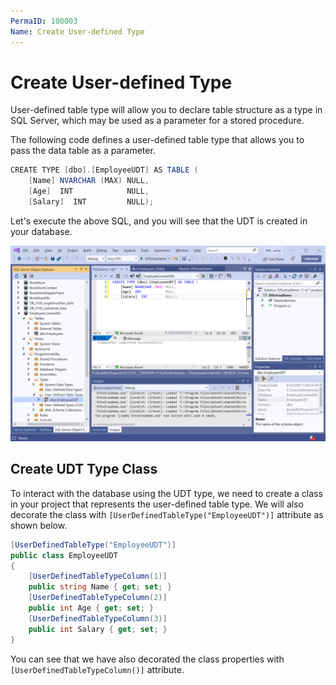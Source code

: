 ```yaml
---
PermaID: 100003
Name: Create User-defined Type
---
```


# Create User-defined Type

User-defined table type will allow you to declare table structure as a type in SQL Server, which may be used as a parameter for a stored procedure. 

The following code defines a user-defined table type that allows you to pass the data table as a parameter.

```csharp
CREATE TYPE [dbo].[EmployeeUDT] AS TABLE (
    [Name] NVARCHAR (MAX) NULL,
    [Age]  INT            NULL,
    [Salary]  INT         NULL);
```

Let's execute the above SQL, and you will see that the UDT is created in your database.

<img src="images/udt-1.png" alt="Create a UDT">

## Create UDT Type Class

To interact with the database using the UDT type, we need to create a class in your project that represents the user-defined table type. We will also decorate the class with `[UserDefinedTableType("EmployeeUDT")]` attribute as shown below.

```csharp
[UserDefinedTableType("EmployeeUDT")]
public class EmployeeUDT
{
    [UserDefinedTableTypeColumn(1)]
    public string Name { get; set; }
    [UserDefinedTableTypeColumn(2)]
    public int Age { get; set; }
    [UserDefinedTableTypeColumn(3)]
    public int Salary { get; set; }
}
```

You can see that we have also decorated the class properties with `[UserDefinedTableTypeColumn()]` attribute.

